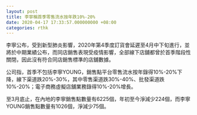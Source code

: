 ```yaml
---
layout: post
title: 李寧稱首季零售流水按年跌10%-20%
date: 2020-04-17 17:33:57.000000000 +08:00
categories: rthk
---
```


李寧公布，受到新型肺炎影響，2020年第4季度訂貨會延遲至4月中下旬進行，並將於中期業績公布，而同店銷售表現受疫情影響，全部線下店舖都曾於首季階段性關閉，因此沒有符合同店銷售標準的店舖數據。

公司指，首季不包括李寧YOUNG，銷售點平台零售流水按年錄得10%-20%下降，線下渠道跌20%-30%，其中零售渠道跌30%-40%、批發渠道跌10%-20%；電子商務虛擬店舖業務錄得10%-20%增長。

至3月底止，在內地的李寧銷售點數量有6225個，年初至今淨減少224個，而李寧YOUNG銷售點數量有1026個，淨減少75個。
